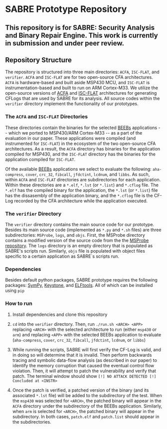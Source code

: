 # SABRE Prototype Repository

## This repository is for SABRE: Security Analysis and Binary Repair Engine. This work is currently in submission and under peer review.

## Repository Structure

The repository is structured into three main directories: `ACFA`, `ISC-FLAT`, and `verifier`. `ACFA` and `ISC-FLAT` are for two open-source CFA architectures. `ACFA` is hardware-based and built aside MSP430 MCU, and `ISC-FLAT` is instrumentation-based and built to run on ARM Cortex-M33. We utilize the open-source versions of [ACFA](https://github.com/RIT-CHAOS-SEC/ACFA) and [ISC-FLAT](https://github.com/RIT-CHAOS-SEC/ISC-FLAT_open_source) architectures for generating CFLogs that are used by SABRE for its analysis. All source codes within the `verifier` directory implement the functionality of our prototypes. 

### The `ACFA` and `ISC-FLAT` Directories

These directories contain the binaries for the selected [BEEBs](https://github.com/mageec/beebs) applications -- which we ported to MSP430/ARM Cortex-M33 -- as a part of the evaluation in our paper. These applications were compiled (and instrumented for `ISC-FLAT`) in the ecosystem of the two open-source CFA architectures. As a result, the `ACFA` directory has binaries for the application compiled for MSP430, and the `ISC-FLAT` directory has the binaries for the application compiled for `ISC-FLAT`.

Of the available [BEEBs](https://github.com/mageec/beebs) applications we select to evaluate the following: `aha-compress`, `cover`, `crc_32`, `fibcall`, `jfdctint`, `lcdnum`, and `libbs`. As such, within `ACFA` and `ISC-FLAT` directories are subdirectories for each application. Within these directories are a `*.elf`, `*.lst` (or `*.list`) and `*.cflog` file. The `*.elf` has the compiled binary for the application, the `*.lst` (or `*.list`) file has the dissasembly of the application binary, and the `*.cflog` file is the CF-Log recorded by the CFA architecture while the application executed.

### The `verifier` Directory

The `verifier` directory contains the main source code for our prototype. Besides its main source code (implemented as `*.py` and `*.sh` files) are three subdirectories: `MSProbe`, `logs`, and `objs`. First, the MSProbe directory contains a modified version of the source code from the the [MSProbe repository](https://github.com/Swiftloke/MSProbe/tree/68883b82aa7a853c48463ef90fe5d1c64ceb0468). The `logs` directory is an empty directory that is populated as SABRE's scripts run. Similarly, `objs` file is populated with object files specific to a certain application as SABRE`s scripts run.

### Dependencies

Besides default python packages, SABRE prototype requires the following packages: [SymPy](https://www.sympy.org/en/index.html), [Keystone](https://www.keystone-engine.org/), and [ELFtools](https://pypi.org/project/pyelftools/). All of which can be installed using `pip`

### How to run

1) Install dependencies and clone this repository

2) `cd` into the `verifier` directory. Then, run `./run.sh <ARCH> <APP>` replacing `<ARCH>` with the selected architecture to run (either `msp430` or `arm`) and replacing `<APP>` with the selected BEEBs application to evaluate (`aha-compress`, `cover`, `crc_32`, `fibcall`, `jfdctint`, `lcdnum`, or `libbs`)

3) While running the scripts, SABRE will first verify the CF-Log is valid, and in doing so will determine that it is invalid. Then perform backwards tracing and symbolic data-flow analysis (as described in our paper) to identify the memory corruption that caused the eventual control flow violation. Then, it will attempt to patch the vulnerability and verify that patch. The terminal window should show `[!] NO ATTACK DETECTED [!] Concluded at <INSTR>`

4) Once the patch is verified, a patched version of the binary (and its associated `*.lst` file) will be added to the subdirectory of the test. When the `msp430` was selected for `<ARCH>`, the patched binary will appear in the `ACFA` directory under the subdirectory of the BEEBs application. Similarly, when `arm` is selected for `<ARCH>`, the patched binary will appear in the subdirectory. In both cases, `patch.elf` and `patch.list` should appear in the subdirectories.
